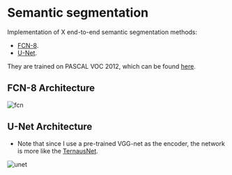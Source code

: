 # Semantic segmentation

Implementation of X end-to-end semantic segmentation methods:

- [FCN-8](https://arxiv.org/abs/1411.4038).
- [U-Net](https://arxiv.org/abs/1505.04597).

They are trained on PASCAL VOC 2012, which can be found [here](https://pjreddie.com/projects/pascal-voc-dataset-mirror/).

## FCN-8 Architecture

![fcn](/data/fcn.png)

## U-Net Architecture

- Note that since I use a pre-trained VGG-net as the encoder, the network is more like the [TernausNet](https://arxiv.org/abs/1801.05746).

![unet](/data/TernausNet.png)